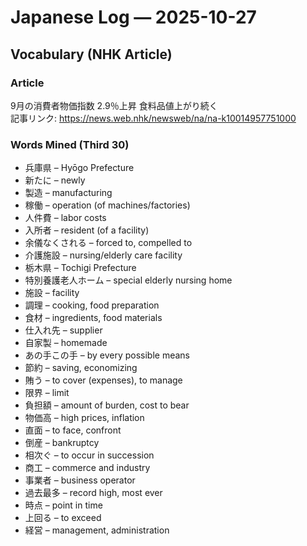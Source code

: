 # Japanese Log — 2025-10-27  
## Vocabulary (NHK Article)

### Article  
9月の消費者物価指数 2.9％上昇 食料品値上がり続く  
記事リンク: https://news.web.nhk/newsweb/na/na-k10014957751000  

### Words Mined (Third 30)  
- 兵庫県 – Hyōgo Prefecture  
- 新たに – newly  
- 製造 – manufacturing  
- 稼働 – operation (of machines/factories)  
- 人件費 – labor costs  
- 入所者 – resident (of a facility)  
- 余儀なくされる – forced to, compelled to  
- 介護施設 – nursing/elderly care facility  
- 栃木県 – Tochigi Prefecture  
- 特別養護老人ホーム – special elderly nursing home  
- 施設 – facility  
- 調理 – cooking, food preparation  
- 食材 – ingredients, food materials  
- 仕入れ先 – supplier  
- 自家製 – homemade  
- あの手この手 – by every possible means  
- 節約 – saving, economizing  
- 賄う – to cover (expenses), to manage  
- 限界 – limit  
- 負担額 – amount of burden, cost to bear  
- 物価高 – high prices, inflation  
- 直面 – to face, confront  
- 倒産 – bankruptcy  
- 相次ぐ – to occur in succession  
- 商工 – commerce and industry  
- 事業者 – business operator  
- 過去最多 – record high, most ever  
- 時点 – point in time  
- 上回る – to exceed  
- 経営 – management, administration  
